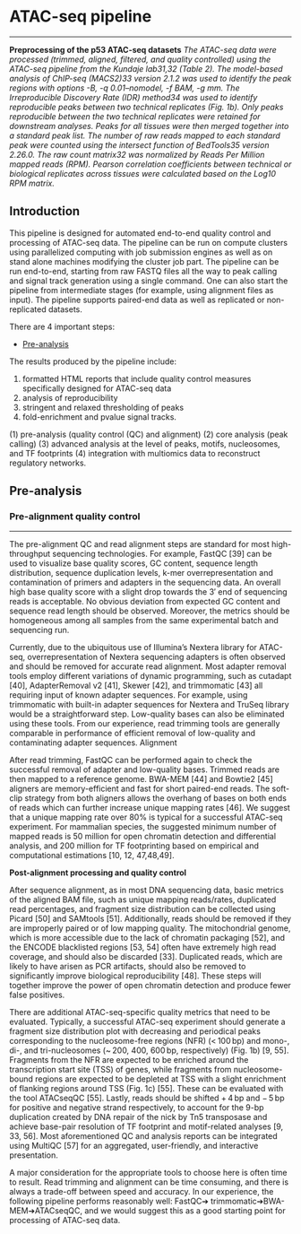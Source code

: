 # ATAC-seq pipeline
--------------------

**Preprocessing of the p53 ATAC-seq datasets**
*The ATAC-seq data were processed (trimmed, aligned, filtered, and quality controlled) using the ATAC-seq pipeline from the Kundaje lab31,32 (Table 2). The model-based analysis of ChIP-seq (MACS2)33 version 2.1.2 was used to identify the peak regions with options -B, -q 0.01–nomodel, -f BAM, -g mm. The Irreproducible Discovery Rate (IDR) method34 was used to identify reproducible peaks between two technical replicates (Fig. 1b). Only peaks reproducible between the two technical replicates were retained for downstream analyses. Peaks for all tissues were then merged together into a standard peak list. The number of raw reads mapped to each standard peak were counted using the intersect function of BedTools35 version 2.26.0. The raw count matrix32 was normalized by Reads Per Million mapped reads (RPM). Pearson correlation coefficients between technical or biological replicates across tissues were calculated based on the Log10 RPM matrix.*

## Introduction
This pipeline is designed for automated end-to-end quality control and processing of ATAC-seq data.  The pipeline can be run on compute clusters using parallelized computing with job submission engines as well as on stand alone machines modifying the cluster job part. The pipeline can be run end-to-end, starting from raw FASTQ files all the way to peak calling and signal track generation using a single command. One can also start the pipeline from intermediate stages (for example, using alignment files as input). The pipeline supports paired-end data as well as replicated or non-replicated datasets. 

There are 4 important steps:
- [Pre-analysis](#Pre-analysis)

The results produced by the pipeline include: 
1) formatted HTML reports that include quality control measures specifically designed for ATAC-seq data
2) analysis of reproducibility
3) stringent and relaxed thresholding of peaks
4) fold-enrichment and pvalue signal tracks. 


(1) pre-analysis (quality control (QC) and alignment)
(2) core analysis (peak calling)
(3) advanced analysis at the level of peaks, motifs, nucleosomes, and TF footprints
(4) integration with multiomics data to reconstruct regulatory networks. 


## Pre-analysis

### Pre-alignment quality control
------------------------------------

The pre-alignment QC and read alignment steps are standard for most high-throughput sequencing technologies. For example, FastQC [39] can be used to visualize base quality scores, GC content, sequence length distribution, sequence duplication levels, k-mer overrepresentation and contamination of primers and adapters in the sequencing data. An overall high base quality score with a slight drop towards the 3′ end of sequencing reads is acceptable. No obvious deviation from expected GC content and sequence read length should be observed. Moreover, the metrics should be homogeneous among all samples from the same experimental batch and sequencing run.

Currently, due to the ubiquitous use of Illumina’s Nextera library for ATAC-seq, overrepresentation of Nextera sequencing adapters is often observed and should be removed for accurate read alignment. Most adapter removal tools employ different variations of dynamic programming, such as cutadapt [40], AdapterRemoval v2 [41], Skewer [42], and trimmomatic [43] all requiring input of known adapter sequences. For example, using trimmomatic with built-in adapter sequences for Nextera and TruSeq library would be a straightforward step. Low-quality bases can also be eliminated using these tools. From our experience, read trimming tools are generally comparable in performance of efficient removal of low-quality and contaminating adapter sequences.
Alignment

After read trimming, FastQC can be performed again to check the successful removal of adapter and low-quality bases. Trimmed reads are then mapped to a reference genome. BWA-MEM [44] and Bowtie2 [45] aligners are memory-efficient and fast for short paired-end reads. The soft-clip strategy from both aligners allows the overhang of bases on both ends of reads which can further increase unique mapping rates [46]. We suggest that a unique mapping rate over 80% is typical for a successful ATAC-seq experiment. For mammalian species, the suggested minimum number of mapped reads is 50 million for open chromatin detection and differential analysis, and 200 million for TF footprinting based on empirical and computational estimations [10, 12, 47,48,49].

**Post-alignment processing and quality control**

After sequence alignment, as in most DNA sequencing data, basic metrics of the aligned BAM file, such as unique mapping reads/rates, duplicated read percentages, and fragment size distribution can be collected using Picard [50] and SAMtools [51]. Additionally, reads should be removed if they are improperly paired or of low mapping quality. The mitochondrial genome, which is more accessible due to the lack of chromatin packaging [52], and the ENCODE blacklisted regions [53, 54] often have extremely high read coverage, and should also be discarded [33]. Duplicated reads, which are likely to have arisen as PCR artifacts, should also be removed to significantly improve biological reproducibility [48]. These steps will together improve the power of open chromatin detection and produce fewer false positives.

There are additional ATAC-seq-specific quality metrics that need to be evaluated. Typically, a successful ATAC-seq experiment should generate a fragment size distribution plot with decreasing and periodical peaks corresponding to the nucleosome-free regions (NFR) (< 100 bp) and mono-, di-, and tri-nucleosomes (~ 200, 400, 600 bp, respectively) (Fig. 1b) [9, 55]. Fragments from the NFR are expected to be enriched around the transcription start site (TSS) of genes, while fragments from nucleosome-bound regions are expected to be depleted at TSS with a slight enrichment of flanking regions around TSS (Fig. 1c) [55]. These can be evaluated with the tool ATACseqQC [55]. Lastly, reads should be shifted + 4 bp and − 5 bp for positive and negative strand respectively, to account for the 9-bp duplication created by DNA repair of the nick by Tn5 transposase and achieve base-pair resolution of TF footprint and motif-related analyses [9, 33, 56]. Most aforementioned QC and analysis reports can be integrated using MultiQC [57] for an aggregated, user-friendly, and interactive presentation.

A major consideration for the appropriate tools to choose here is often time to result. Read trimming and alignment can be time consuming, and there is always a trade-off between speed and accuracy. In our experience, the following pipeline performs reasonably well: FastQC➔ trimmomatic➔BWA-MEM➔ATACseqQC, and we would suggest this as a good starting point for processing of ATAC-seq data.
